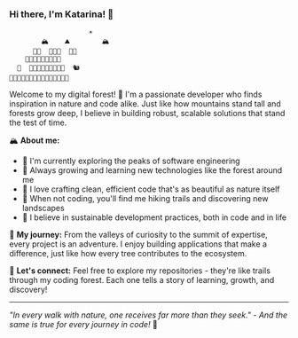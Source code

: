 ### Hi there, I'm Katarina! 👋

```
                    ☀️
        🏔️    ⛰️        🏔️
      🌲🌲  🌿🌱🌿  🌲🌲
    🌳🌲🌳🌿🍃🌿🌳🌲🌳
  🦌  🌲🌳🌲🌿🌱🌿🌲🌳🌲  🐿️
🌾🌿🍃🌲🌳🌲🌿🌱🌿🌲🌳🌲🍃🌿🌾
```

Welcome to my digital forest! 🌲 I'm a passionate developer who finds inspiration in nature and code alike. Just like how mountains stand tall and forests grow deep, I believe in building robust, scalable solutions that stand the test of time.

🏔️ **About me:**
- 🔭 I'm currently exploring the peaks of software engineering
- 🌱 Always growing and learning new technologies like the forest around me
- 🌲 I love crafting clean, efficient code that's as beautiful as nature itself
- 🦌 When not coding, you'll find me hiking trails and discovering new landscapes
- 🌿 I believe in sustainable development practices, both in code and in life

🌄 **My journey:**
From the valleys of curiosity to the summit of expertise, every project is an adventure. I enjoy building applications that make a difference, just like how every tree contributes to the ecosystem.

🌈 **Let's connect:**
Feel free to explore my repositories - they're like trails through my coding forest. Each one tells a story of learning, growth, and discovery!

---
*"In every walk with nature, one receives far more than they seek." - And the same is true for every journey in code!* 🌟
